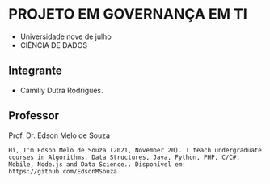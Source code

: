 #  PROJETO EM GOVERNANÇA EM TI

* Universidade nove de julho
* CIÊNCIA DE DADOS



## Integrante


*   Camilly Dutra Rodrigues.


## Professor

Prof. Dr. Edson Melo de Souza

```
Hi, I'm Edson Melo de Souza (2021, November 20). I teach undergraduate courses in Algorithms, Data Structures, Java, Python, PHP, C/C#, Mobile, Node.js and Data Science.. Disponível em: https://github.com/EdsonMSouza
```
